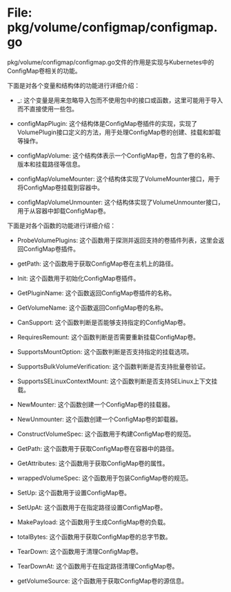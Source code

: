# File: pkg/volume/configmap/configmap.go

pkg/volume/configmap/configmap.go文件的作用是实现与Kubernetes中的ConfigMap卷相关的功能。

下面是对各个变量和结构体的功能进行详细介绍：

- _: 这个变量是用来忽略导入包而不使用包中的接口或函数，这里可能用于导入而不直接使用一些包。

- configMapPlugin: 这个结构体是ConfigMap卷插件的实现，实现了VolumePlugin接口定义的方法，用于处理ConfigMap卷的创建、挂载和卸载等操作。

- configMapVolume: 这个结构体表示一个ConfigMap卷，包含了卷的名称、版本和挂载路径等信息。

- configMapVolumeMounter: 这个结构体实现了VolumeMounter接口，用于将ConfigMap卷挂载到容器中。

- configMapVolumeUnmounter: 这个结构体实现了VolumeUnmounter接口，用于从容器中卸载ConfigMap卷。

下面是对各个函数的功能进行详细介绍：

- ProbeVolumePlugins: 这个函数用于探测并返回支持的卷插件列表，这里会返回ConfigMap卷插件。

- getPath: 这个函数用于获取ConfigMap卷在主机上的路径。

- Init: 这个函数用于初始化ConfigMap卷插件。

- GetPluginName: 这个函数返回ConfigMap卷插件的名称。

- GetVolumeName: 这个函数返回ConfigMap卷的名称。

- CanSupport: 这个函数判断是否能够支持指定的ConfigMap卷。

- RequiresRemount: 这个函数判断是否需要重新挂载ConfigMap卷。

- SupportsMountOption: 这个函数判断是否支持指定的挂载选项。

- SupportsBulkVolumeVerification: 这个函数判断是否支持批量卷验证。

- SupportsSELinuxContextMount: 这个函数判断是否支持SELinux上下文挂载。

- NewMounter: 这个函数创建一个ConfigMap卷的挂载器。

- NewUnmounter: 这个函数创建一个ConfigMap卷的卸载器。

- ConstructVolumeSpec: 这个函数用于构建ConfigMap卷的规范。

- GetPath: 这个函数用于获取ConfigMap卷在容器中的路径。

- GetAttributes: 这个函数用于获取ConfigMap卷的属性。

- wrappedVolumeSpec: 这个函数用于包装ConfigMap卷的规范。

- SetUp: 这个函数用于设置ConfigMap卷。

- SetUpAt: 这个函数用于在指定路径设置ConfigMap卷。

- MakePayload: 这个函数用于生成ConfigMap卷的负载。

- totalBytes: 这个函数用于获取ConfigMap卷的总字节数。

- TearDown: 这个函数用于清理ConfigMap卷。

- TearDownAt: 这个函数用于在指定路径清理ConfigMap卷。

- getVolumeSource: 这个函数用于获取ConfigMap卷的源信息。

